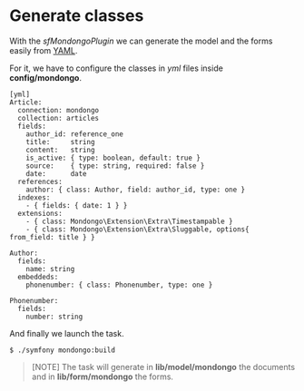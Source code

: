 Generate classes
================

With the _sfMondongoPlugin_ we can generate the model and the forms
easily from [YAML](http://www.yaml.org).

For it, we have to configure the classes in _yml_ files inside **config/mondongo**.

    [yml]
    Article:
      connection: mondongo
      collection: articles
      fields:
        author_id: reference_one
        title:     string
        content:   string
        is_active: { type: boolean, default: true }
        source:    { type: string, required: false }
        date:      date
      references:
        author: { class: Author, field: author_id, type: one }
      indexes:
        - { fields: { date: 1 } }
      extensions:
        - { class: Mondongo\Extension\Extra\Timestampable }
        - { class: Mondongo\Extension\Extra\Sluggable, options{ from_field: title } }

    Author:
      fields:
        name: string
      embeddeds:
        phonenumber: { class: Phonenumber, type: one }

    Phonenumber:
      fields:
        number: string

And finally we launch the task.

    $ ./symfony mondongo:build

>[NOTE]
>The task will generate in **lib/model/mondongo** the documents and in
>**lib/form/mondongo** the forms.
